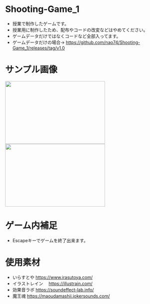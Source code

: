 # Shooting-Game_1
- 授業で制作したゲームです。
- 授業用に制作したため、配布やコードの改変などはやめてください。
- ゲームデータだけではなくコードなど全部入ってます。
- ゲームデータだけの場合→ https://github.com/nao74/Shooting-Game_1/releases/tag/v1.0

# サンプル画像 
<img src="https://user-images.githubusercontent.com/38421007/85937049-dc17a400-b93a-11ea-963a-5a6705e33ff6.png" width="320px" height="201px">  <img src="https://user-images.githubusercontent.com/38421007/85937055-f3569180-b93a-11ea-9199-c97962f37a96.png" width="320px" height="201px">

# ゲーム内補足
- Escapeキーでゲームを終了出来ます。

# 使用素材
- いらすとや
  https://www.irasutoya.com/
- イラストレイン
　https://illustrain.com/
- 効果音ラボ
  https://soundeffect-lab.info/
- 魔王魂
  https://maoudamashii.jokersounds.com/
